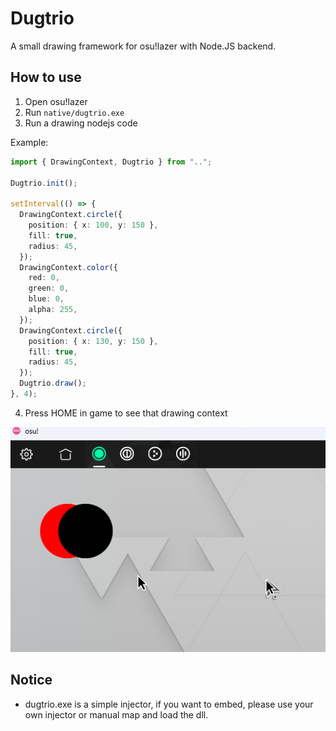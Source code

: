 # Dugtrio

A small drawing framework for osu!lazer with Node.JS backend.

## How to use

1. Open osu!lazer
2. Run `native/dugtrio.exe`
3. Run a drawing nodejs code

Example:

```typescript
import { DrawingContext, Dugtrio } from "..";

Dugtrio.init();

setInterval(() => {
  DrawingContext.circle({
    position: { x: 100, y: 150 },
    fill: true,
    radius: 45,
  });
  DrawingContext.color({
    red: 0,
    green: 0,
    blue: 0,
    alpha: 255,
  });
  DrawingContext.circle({
    position: { x: 130, y: 150 },
    fill: true,
    radius: 45,
  });
  Dugtrio.draw();
}, 4);
```

4. Press HOME in game to see that drawing context

![](/assets/screenshot.png)

## Notice

- dugtrio.exe is a simple injector, if you want to embed, please use your own injector or manual map and load the dll.
